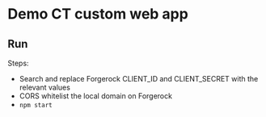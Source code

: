 # Demo CT custom web app

## Run

Steps:
* Search and replace Forgerock CLIENT_ID and CLIENT_SECRET with the relevant values
* CORS whitelist the local domain on Forgerock
* `npm start`
